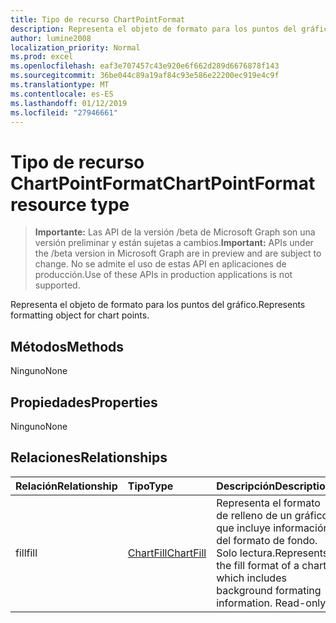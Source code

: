 ```yaml
---
title: Tipo de recurso ChartPointFormat
description: Representa el objeto de formato para los puntos del gráfico.
author: lumine2008
localization_priority: Normal
ms.prod: excel
ms.openlocfilehash: eaf3e707457c43e920e6f662d289d6676878f143
ms.sourcegitcommit: 36be044c89a19af84c93e586e22200ec919e4c9f
ms.translationtype: MT
ms.contentlocale: es-ES
ms.lasthandoff: 01/12/2019
ms.locfileid: "27946661"
---
```

# <a name="chartpointformat-resource-type"></a><span data-ttu-id="c40b5-103">Tipo de recurso ChartPointFormat</span><span class="sxs-lookup"><span data-stu-id="c40b5-103">ChartPointFormat resource type</span></span>

> <span data-ttu-id="c40b5-104">**Importante:** Las API de la versión /beta de Microsoft Graph son una versión preliminar y están sujetas a cambios.</span><span class="sxs-lookup"><span data-stu-id="c40b5-104">**Important:** APIs under the /beta version in Microsoft Graph are in preview and are subject to change.</span></span> <span data-ttu-id="c40b5-105">No se admite el uso de estas API en aplicaciones de producción.</span><span class="sxs-lookup"><span data-stu-id="c40b5-105">Use of these APIs in production applications is not supported.</span></span>

<span data-ttu-id="c40b5-106">Representa el objeto de formato para los puntos del gráfico.</span><span class="sxs-lookup"><span data-stu-id="c40b5-106">Represents formatting object for chart points.</span></span>


## <a name="methods"></a><span data-ttu-id="c40b5-107">Métodos</span><span class="sxs-lookup"><span data-stu-id="c40b5-107">Methods</span></span>
<span data-ttu-id="c40b5-108">Ninguno</span><span class="sxs-lookup"><span data-stu-id="c40b5-108">None</span></span>

## <a name="properties"></a><span data-ttu-id="c40b5-109">Propiedades</span><span class="sxs-lookup"><span data-stu-id="c40b5-109">Properties</span></span>
<span data-ttu-id="c40b5-110">Ninguno</span><span class="sxs-lookup"><span data-stu-id="c40b5-110">None</span></span>

## <a name="relationships"></a><span data-ttu-id="c40b5-111">Relaciones</span><span class="sxs-lookup"><span data-stu-id="c40b5-111">Relationships</span></span>
| <span data-ttu-id="c40b5-112">Relación</span><span class="sxs-lookup"><span data-stu-id="c40b5-112">Relationship</span></span> | <span data-ttu-id="c40b5-113">Tipo</span><span class="sxs-lookup"><span data-stu-id="c40b5-113">Type</span></span>   |<span data-ttu-id="c40b5-114">Descripción</span><span class="sxs-lookup"><span data-stu-id="c40b5-114">Description</span></span>|
|:---------------|:--------|:----------|
|<span data-ttu-id="c40b5-115">fill</span><span class="sxs-lookup"><span data-stu-id="c40b5-115">fill</span></span>|[<span data-ttu-id="c40b5-116">ChartFill</span><span class="sxs-lookup"><span data-stu-id="c40b5-116">ChartFill</span></span>](chartfill.md)|<span data-ttu-id="c40b5-p102">Representa el formato de relleno de un gráfico, que incluye información del formato de fondo. Solo lectura.</span><span class="sxs-lookup"><span data-stu-id="c40b5-p102">Represents the fill format of a chart, which includes background formating information. Read-only.</span></span>|

<!-- uuid: 8fcb5dbc-d5aa-4681-8e31-b001d5168d79
2015-10-25 14:57:30 UTC -->
<!-- {
  "type": "#page.annotation",
  "description": "ChartPointFormat resource",
  "keywords": "",
  "section": "documentation",
  "tocPath": ""
}-->
